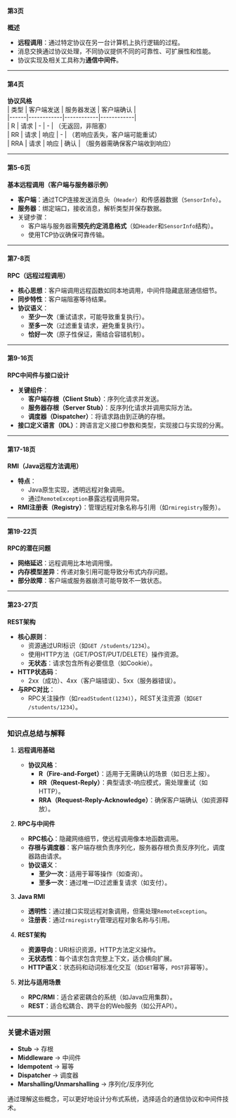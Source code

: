 #### 第3页
**概述**
- **远程调用**：通过特定协议在另一台计算机上执行逻辑的过程。
- 消息交换通过协议处理，不同协议提供不同的可靠性、可扩展性和性能。
- 协议实现及相关工具称为**通信中间件**。

---

#### 第4页
**协议风格**  
| 类型 | 客户端发送 | 服务器发送 | 客户端确认 |  
|------|------------|------------|------------|  
| R    | 请求       | -          | -          | （无返回，非阻塞）  
| RR   | 请求       | 响应       | -          | （若响应丢失，客户端可能重试）  
| RRA  | 请求       | 响应       | 确认       | （服务器需确保客户端收到响应）

---

#### 第5-6页
**基本远程调用（客户端与服务器示例）**
- **客户端**：通过TCP连接发送消息头（`Header`）和传感器数据（`SensorInfo`）。
- **服务器**：绑定端口，接收消息，解析类型并保存数据。
- 关键步骤：
    - 客户端与服务器需**预先约定消息格式**（如`Header`和`SensorInfo`结构）。
    - 使用TCP协议确保可靠传输。

---

#### 第7-8页
**RPC（远程过程调用）**
- **核心思想**：客户端调用远程函数如同本地调用，中间件隐藏底层通信细节。
- **同步特性**：客户端阻塞等待结果。
- **协议语义**：
    - **至少一次**（重试请求，可能导致重复执行）。
    - **至多一次**（过滤重复请求，避免重复执行）。
    - **恰好一次**（原子性保证，需结合容错机制）。

---

#### 第9-16页
**RPC中间件与接口设计**
- **关键组件**：
    - **客户端存根（Client Stub）**：序列化请求并发送。
    - **服务器存根（Server Stub）**：反序列化请求并调用实际方法。
    - **调度器（Dispatcher）**：将请求路由到正确的存根。
- **接口定义语言（IDL）**：跨语言定义接口参数和类型，实现接口与实现的分离。

---

#### 第17-18页
**RMI（Java远程方法调用）**
- **特点**：
    - Java原生实现，透明远程对象调用。
    - 通过`RemoteException`暴露远程调用异常。
- **RMI注册表（Registry）**：管理远程对象名称与引用（如`rmiregistry`服务）。

---

#### 第19-22页
**RPC的潜在问题**
- **网络延迟**：远程调用比本地调用慢。
- **内存模型差异**：传递对象引用可能导致分布式内存问题。
- **部分故障**：客户端或服务器崩溃可能导致不一致状态。

---

#### 第23-27页
**REST架构**
- **核心原则**：
    - 资源通过URI标识（如`GET /students/1234`）。
    - 使用HTTP方法（GET/POST/PUT/DELETE）操作资源。
    - **无状态**：请求包含所有必要信息（如Cookie）。
- **HTTP状态码**：
    - 2xx（成功）、4xx（客户端错误）、5xx（服务器错误）。
- **与RPC对比**：
    - RPC关注操作（如`readStudent(1234)`），REST关注资源（如`GET /students/1234`）。

---

### 知识点总结与解释

1. **远程调用基础**
    - **协议风格**：
        - **R（Fire-and-Forget）**：适用于无需确认的场景（如日志上报）。
        - **RR（Request-Reply）**：典型请求-响应模式，需处理重试（如HTTP）。
        - **RRA（Request-Reply-Acknowledge）**：确保客户端确认（如资源释放）。

2. **RPC与中间件**
    - **RPC核心**：隐藏网络细节，使远程调用像本地函数调用。
    - **存根与调度器**：客户端存根负责序列化，服务器存根负责反序列化，调度器路由请求。
    - **协议语义**：
        - **至少一次**：适用于幂等操作（如查询）。
        - **至多一次**：通过唯一ID过滤重复请求（如支付）。

3. **Java RMI**
    - **透明性**：通过接口实现远程对象调用，但需处理`RemoteException`。
    - **注册表**：通过`rmiregistry`管理远程对象名称与引用。

4. **REST架构**
    - **资源导向**：URI标识资源，HTTP方法定义操作。
    - **无状态性**：每个请求包含完整上下文，适合横向扩展。
    - **HTTP语义**：状态码和动词标准化交互（如`GET`幂等，`POST`非幂等）。

5. **对比与适用场景**
    - **RPC/RMI**：适合紧密耦合的系统（如Java应用集群）。
    - **REST**：适合松耦合、跨平台的Web服务（如公开API）。

---

### 关键术语对照
- **Stub** → 存根
- **Middleware** → 中间件
- **Idempotent** → 幂等
- **Dispatcher** → 调度器
- **Marshalling/Unmarshalling** → 序列化/反序列化

通过理解这些概念，可以更好地设计分布式系统，选择适合的通信协议和中间件技术。